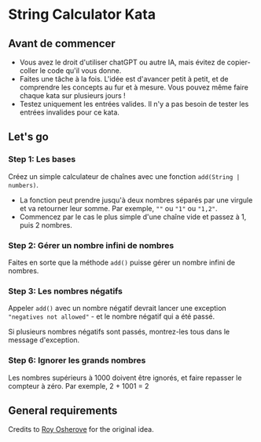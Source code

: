 # String Calculator Kata

## Avant de commencer

* Vous avez le droit d'utiliser chatGPT ou autre IA, mais évitez de copier-coller le code qu'il vous donne.
* Faites une tâche à la fois. L'idée est d'avancer petit à petit, et de comprendre les concepts au fur et à mesure. Vous pouvez même faire chaque kata sur plusieurs jours !
* Testez uniquement les entrées valides. Il n'y a pas besoin de tester les entrées invalides pour ce kata.

## Let's go

### Step 1: Les bases

Créez un simple calculateur de chaînes avec une fonction ``add(String | numbers)``.

* La fonction peut prendre jusqu'à deux nombres séparés par une virgule et va retourner leur somme. Par exemple, ``""`` ou ``"1"`` ou ``"1,2"``.
* Commencez par le cas le plus simple d'une chaîne vide et passez à 1, puis 2 nombres.

### Step 2: Gérer un nombre infini de nombres
Faites en sorte que la méthode ``add()`` puisse gérer un nombre infini de nombres.

### Step 3: Les nombres négatifs

Appeler ``add()`` avec un nombre négatif devrait lancer une exception ``"negatives not allowed"`` - et le nombre négatif qui a été passé.

Si plusieurs nombres négatifs sont passés, montrez-les tous dans le message d'exception.

### Step 6: Ignorer les grands nombres

Les nombres supérieurs à 1000 doivent être ignorés, et faire repasser le compteur à zéro. Par exemple, 2 + 1001 = 2

## General requirements

Credits to [Roy Osherove](http://osherove.com/tdd-kata-1) for the original idea.
